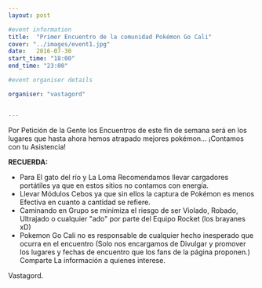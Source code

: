 ```yaml
---
layout: post

#event information
title:  "Primer Encuentro de la comunidad Pokémon Go Cali"
cover: "../images/event1.jpg"
date:   2016-07-30
start_time: "18:00"
end_time: "23:00"

#event organiser details

organiser: "vastagord"


---
```


Por Petición de la Gente los Encuentros de este fin de semana será en los lugares que hasta ahora hemos atrapado mejores pokémon... ¡Contamos con tu Asistencia!

**RECUERDA:**

* Para El gato del río y La Loma Recomendamos llevar cargadores portátiles ya que en estos sitios no contamos con energía.
* Llevar Módulos Cebos ya que sin ellos la captura de Pokémon es menos Efectiva en cuanto a cantidad se refiere.
* Caminando en Grupo se minimiza el riesgo de ser Violado, Robado, Ultrajado o cualquier "ado" por parte del Equipo Rocket (los brayanes xD)
* Pokemon Go Cali no es responsable de cualquier hecho inesperado que ocurra en el encuentro (Solo nos encargamos de Divulgar y promover los lugares y fechas de encuentro que los fans de la página proponen.)
Comparte La información a quienes interese.

Vastagord.
